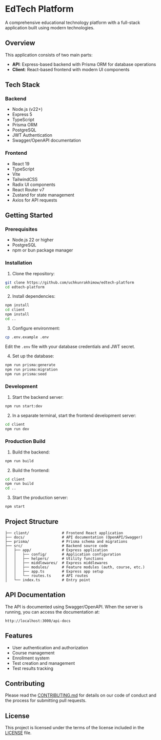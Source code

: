 # EdTech Platform

A comprehensive educational technology platform with a full-stack application built using modern technologies.

## Overview

This application consists of two main parts:

- **API**: Express-based backend with Prisma ORM for database operations
- **Client**: React-based frontend with modern UI components

## Tech Stack

### Backend

- Node.js (v22+)
- Express 5
- TypeScript
- Prisma ORM
- PostgreSQL
- JWT Authentication
- Swagger/OpenAPI documentation

### Frontend

- React 19
- TypeScript
- Vite
- TailwindCSS
- Radix UI components
- React Router v7
- Zustand for state management
- Axios for API requests

## Getting Started

### Prerequisites

- Node.js 22 or higher
- PostgreSQL
- npm or bun package manager

### Installation

1. Clone the repository:

```bash
git clone https://github.com/uchkunrakhimow/edtech-platform
cd edtech-platform
```

2. Install dependencies:

```bash
npm install
cd client
npm install
cd ..
```

3. Configure environment:

```bash
cp .env.example .env
```

Edit the `.env` file with your database credentials and JWT secret.

4. Set up the database:

```bash
npm run prisma:generate
npm run prisma:migration
npm run prisma:seed
```

### Development

1. Start the backend server:

```bash
npm run start:dev
```

2. In a separate terminal, start the frontend development server:

```bash
cd client
npm run dev
```

### Production Build

1. Build the backend:

```bash
npm run build
```

2. Build the frontend:

```bash
cd client
npm run build
cd ..
```

3. Start the production server:

```bash
npm start
```

## Project Structure

```
├── client/               # Frontend React application
├── docs/                 # API documentation (OpenAPI/Swagger)
├── prisma/               # Prisma schema and migrations
├── src/                  # Backend source code
│   ├── app/              # Express application
│   │   ├── config/       # Application configuration
│   │   ├── helpers/      # Utility functions
│   │   ├── middlewares/  # Express middlewares
│   │   ├── modules/      # Feature modules (auth, course, etc.)
│   │   ├── app.ts        # Express app setup
│   │   └── routes.ts     # API routes
│   └── index.ts          # Entry point
```

## API Documentation

The API is documented using Swagger/OpenAPI. When the server is running, you can access the documentation at:

```
http://localhost:3000/api-docs
```

## Features

- User authentication and authorization
- Course management
- Enrollment system
- Test creation and management
- Test results tracking

## Contributing

Please read the [CONTRIBUTING.md](CONTRIBUTING.md) for details on our code of conduct and the process for submitting pull requests.

## License

This project is licensed under the terms of the license included in the [LICENSE](LICENSE) file.
